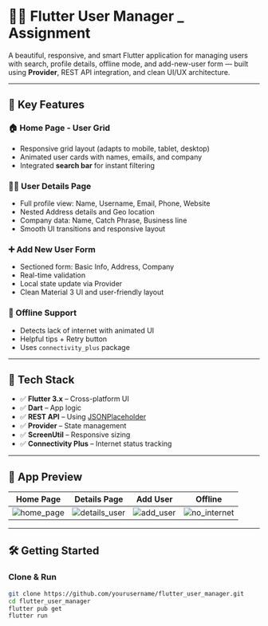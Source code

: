 # 🧑‍💻 Flutter User Manager _ Assignment

A beautiful, responsive, and smart Flutter application for managing users with search, profile details, offline mode, and add-new-user form — built using **Provider**, REST API integration, and clean UI/UX architecture.

---

## 🚀 Key Features

### 🏠 Home Page - User Grid
- Responsive grid layout (adapts to mobile, tablet, desktop)
- Animated user cards with names, emails, and company
- Integrated **search bar** for instant filtering

### 🧑‍🎓 User Details Page
- Full profile view: Name, Username, Email, Phone, Website
- Nested Address details and Geo location
- Company data: Name, Catch Phrase, Business line
- Smooth UI transitions and responsive layout

### ➕ Add New User Form
- Sectioned form: Basic Info, Address, Company
- Real-time validation
- Local state update via Provider
- Clean Material 3 UI and user-friendly layout

### 📴 Offline Support
- Detects lack of internet with animated UI
- Helpful tips + Retry button
- Uses `connectivity_plus` package

---

## 🧠 Tech Stack

- ✅ **Flutter 3.x** – Cross-platform UI
- ✅ **Dart** – App logic
- ✅ **REST API** – Using [JSONPlaceholder](https://jsonplaceholder.typicode.com/users)
- ✅ **Provider** – State management
- ✅ **ScreenUtil** – Responsive sizing
- ✅ **Connectivity Plus** – Internet status tracking


---

## 📸 App Preview

| Home Page | Details Page | Add User | Offline |
|-----------|--------------|----------|---------|
| ![home_page](https://github.com/user-attachments/assets/bbdcdf5c-936c-4ac7-a345-2dfb86cb466f) | ![details_user](https://github.com/user-attachments/assets/0a95ee55-497b-4d0c-9d63-2bdd147f6603) | ![add_user](https://github.com/user-attachments/assets/733c9de6-72c0-4197-8aa3-a27a3eaf06e4) | ![no_internet](https://github.com/user-attachments/assets/521ef440-33c8-48ce-af35-1467defcc3c6) |



---

## 🛠 Getting Started

### Clone & Run

```bash
git clone https://github.com/yourusername/flutter_user_manager.git
cd flutter_user_manager
flutter pub get
flutter run


